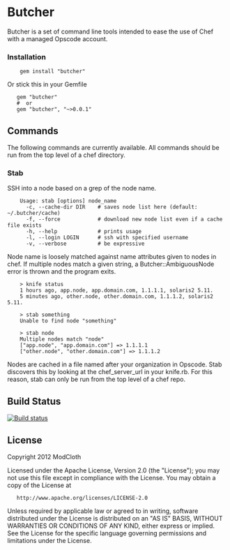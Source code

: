 # Butcher

Butcher is a set of command line tools intended to ease the use of Chef with a managed
Opscode account.

### Installation

        gem install "butcher"

Or stick this in your Gemfile

       gem "butcher"
       #  or
       gem "butcher", "~>0.0.1"

## Commands

The following commands are currently available. All commands should be run from the top
level of a chef directory.

### Stab

SSH into a node based on a grep of the node name.

        Usage: stab [options] node_name
          -c, --cache-dir DIR    # saves node list here (default: ~/.butcher/cache)
          -f, --force            # download new node list even if a cache file exists
          -h, --help             # prints usage
          -l, --login LOGIN      # ssh with specified username
          -v, --verbose          # be expressive

Node name is loosely matched against name attributes given to nodes in chef. If multiple
nodes match a given string, a Butcher::AmbiguousNode error is thrown and the program exits.

        > knife status
        1 hours ago, app.node, app.domain.com, 1.1.1.1, solaris2 5.11.
        5 minutes ago, other.node, other.domain.com, 1.1.1.2, solaris2 5.11.

        > stab something
        Unable to find node "something"

        > stab node
        Multiple nodes match "node"
        ["app.node", "app.domain.com"] => 1.1.1.1
        ["other.node", "other.domain.com"] => 1.1.1.2

Nodes are cached in a file named after your organization in Opscode. Stab discovers this
by looking at the chef_server_url in your knife.rb. For this reason, stab can only be run
from the top level of a chef repo.


## Build Status

[![Build status](https://secure.travis-ci.org/modcloth/butcher.png)](http://travis-ci.org/modcloth/butcher)


## License

Copyright 2012 ModCloth

Licensed under the Apache License, Version 2.0 (the "License");
you may not use this file except in compliance with the License.
You may obtain a copy of the License at

       http://www.apache.org/licenses/LICENSE-2.0

Unless required by applicable law or agreed to in writing, software
distributed under the License is distributed on an "AS IS" BASIS,
WITHOUT WARRANTIES OR CONDITIONS OF ANY KIND, either express or implied.
See the License for the specific language governing permissions and
limitations under the License.

